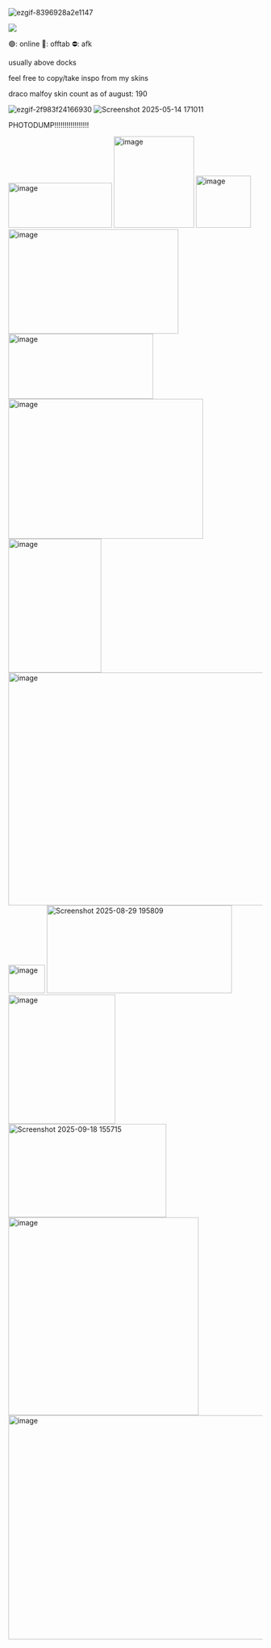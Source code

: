 ![ezgif-8396928a2e1147](https://github.com/user-attachments/assets/7a1e6bb6-9dc3-4a30-b5e0-5ba1f9488b4a)

![](https://komarev.com/ghpvc/?username=moosipall&color=449e6b)

🟢: online 🌙: offtab  ⛔: afk 


usually above docks

feel free to copy/take inspo from my skins

draco malfoy skin count as of august: 190

![ezgif-2f983f24166930](https://github.com/user-attachments/assets/926a6b53-c1f1-47d4-8df3-c2112b54d354)
![Screenshot 2025-05-14 171011](https://github.com/user-attachments/assets/79be12db-2fa6-44ca-9953-586d3c324204)

PHOTODUMP!!!!!!!!!!!!!!!!!

<img width="205" height="89" alt="image" src="https://github.com/user-attachments/assets/b72de31d-acd8-4dd7-8a58-f03d646ba92d" />
<img width="159" height="181" alt="image" src="https://github.com/user-attachments/assets/ae019f7e-dc91-4294-992e-52ed8d2c5dd0" />
<img width="109" height="103" alt="image" src="https://github.com/user-attachments/assets/8325f04b-ab6c-4c7c-aeb1-bbfe6c1b8212" />
<img width="337" height="207" alt="image" src="https://github.com/user-attachments/assets/d6e48131-2b5d-4e50-a408-b433cf8cd88f" />
<img width="287" height="129" alt="image" src="https://github.com/user-attachments/assets/64871bc0-89e1-4931-99eb-b7ce4e74a267" />
<img width="386" height="277" alt="image" src="https://github.com/user-attachments/assets/f9e915b9-afcf-4148-a11c-1c6ca7ac0ca0" />
<img width="184" height="265" alt="image" src="https://github.com/user-attachments/assets/49c4ed03-c9a2-499f-b27b-93253dff7b82" />
<img width="606" height="461" alt="image" src="https://github.com/user-attachments/assets/b9bb70d3-33c1-4ff6-8c24-3929a6221c77" />
<img width="72" height="56" alt="image" src="https://github.com/user-attachments/assets/11a3ffa0-766e-4b89-a5ef-edf5de92bb8f" />
<img width="367" height="174" alt="Screenshot 2025-08-29 195809" src="https://github.com/user-attachments/assets/03fca888-122b-43b1-aeda-91f4c944b2ba" />
<img width="212" height="256" alt="image" src="https://github.com/user-attachments/assets/f4684cdb-e35d-4ca2-89f1-f619d4bb3b6d" />
<img width="313" height="185" alt="Screenshot 2025-09-18 155715" src="https://github.com/user-attachments/assets/f3487148-ccb0-4390-8b61-90bf4d5d586b" />
<img width="377" height="392" alt="image" src="https://github.com/user-attachments/assets/60840d62-07b7-47d1-bf46-70d9bd467891" />
<img width="518" height="444" alt="image" src="https://github.com/user-attachments/assets/c34a498a-6a63-4167-9792-b7b9c51b6dde" />






